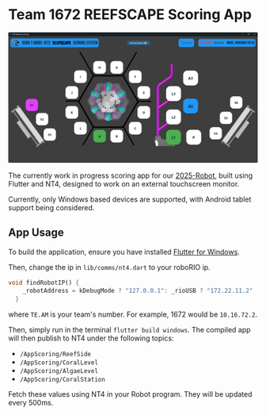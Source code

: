 # Team 1672 REEFSCAPE Scoring App

![Reefscape Scoring App Example](/img/project.png)

The currently work in progress scoring app for our [2025-Robot](https://github.com/FRCTeam1672/2025-Robot), built using Flutter and NT4, designed to work on an external touchscreen monitor. 

Currently, only Windows based devices are supported, with Android tablet support being considered.
## App Usage

To build the application, ensure you have installed [Flutter for Windows](https://docs.flutter.dev/get-started/install/windows).

Then, change the ip in `lib/comms/nt4.dart` to your roboRIO ip.
```dart
void findRobotIP() {
    _robotAddress = kDebugMode ? "127.0.0.1": _rioUSB ? "172.22.11.2" : "10.TE.AM.2";
  }
```
where `TE.AM` is your team's number. For example, 1672 would be `10.16.72.2`.

Then, simply run in the terminal `flutter build windows`. The compiled app will then publish to NT4 under the following topics:
* `/AppScoring/ReefSide`
* `/AppScoring/CoralLevel`
* `/AppScoring/AlgaeLevel`
* `/AppScoring/CoralStation`

Fetch these values using NT4 in your Robot program. They will be updated every 500ms.
